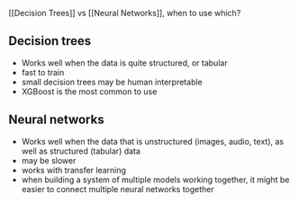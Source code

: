 [[Decision Trees]] vs [[Neural Networks]], when to use which?

## Decision trees
- Works well when the data is quite structured, or tabular
- fast to train
- small decision trees may be human interpretable
- XGBoost is the most common to use
## Neural networks
- Works well when the data that is unstructured (images, audio, text), as well as structured (tabular) data
- may be slower
- works with transfer learning
- when building a system of multiple models working together, it might be easier to connect multiple neural networks together